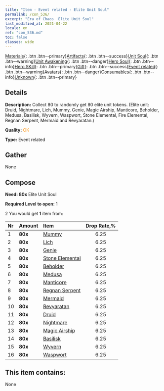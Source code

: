 ```yaml
---
title: "Item - Event related - Elite Unit Soul"
permalink: /con_536/
excerpt: "Era of Chaos  Elite Unit Soul"
last_modified_at: 2021-04-22
locale: en
ref: "con_536.md"
toc: false
classes: wide
---
```

 [Materials](/Items/){: .btn .btn--primary}[Artifacts](/Items/Artifacts/){: .btn .btn--success}[Unit Soul](/Items/UnitSoul/){: .btn .btn--warning}[Unit Awakening](/Items/UnitAwakening/){: .btn .btn--danger}[Hero Soul](/Items/HeroSoul/){: .btn .btn--info}[Hero SKill](/Items/HeroSkill/){: .btn .btn--primary}[Gift](/Items/Gift/){: .btn .btn--success}[Event related](/Items/Events/){: .btn .btn--warning}[Avatars](/Items/Avatars/){: .btn .btn--danger}[Consumables](/Items/Consumables/){: .btn .btn--info}[Unknown](/Items/Unknown/){: .btn .btn--primary}

## Details
 **Description:** Collect 80 to randomly get 80 elite unit tokens. (Elite unit: Druid, Nightmare, Lich, Mummy, Genie, Magic Airship, Manticore, Beholder, Medusa, Basilisk, Wyvern, Waspwort, Stone Elemental, Fire Elemental, Regnan Serpent, Mermaid and Revyaratan.)

 **Quality:** <span style="color: #FF8C00">OK</span>

 **Type:** Event related

## Gather

  None

## Compose

 **Need: 80x** Elite Unit Soul

 **Required Level to open:** 1

 2 You would get **1** item  from:

  | Nr | Amount |     Item    | Drop Rate,% |
  |:---|:-------|:------------|:---------:|
  | 1 |  **80x** | [Mummy](/Items/unt_215/) | 6.25 | 
  | 2 |  **80x** | [Lich](/Items/unt_212/) | 6.25 | 
  | 3 |  **80x** | [Genie](/Items/unt_239/) | 6.25 | 
  | 4 |  **80x** | [Stone Elemental](/Items/unt_266/) | 6.25 | 
  | 5 |  **80x** | [Beholder](/Items/unt_246/) | 6.25 | 
  | 6 |  **80x** | [Medusa](/Items/unt_247/) | 6.25 | 
  | 7 |  **80x** | [Manticore](/Items/unt_249/) | 6.25 | 
  | 8 |  **80x** | [Regnan Serpent](/Items/unt_276/) | 6.25 | 
  | 9 |  **80x** | [Mermaid](/Items/unt_277/) | 6.25 | 
  | 10 |  **80x** | [Revyaratan](/Items/unt_280/) | 6.25 | 
  | 11 |  **80x** | [Druid](/Items/unt_206/) | 6.25 | 
  | 12 |  **80x** | [Nightmare](/Items/unt_233/) | 6.25 | 
  | 13 |  **80x** | [Magic Airship](/Items/unt_242/) | 6.25 | 
  | 14 |  **80x** | [Basilisk](/Items/unt_256/) | 6.25 | 
  | 15 |  **80x** | [Wyvern](/Items/unt_258/) | 6.25 | 
  | 16 |  **80x** | [Waspwort](/Items/unt_260/) | 6.25 | 


## This item contains:

  None

